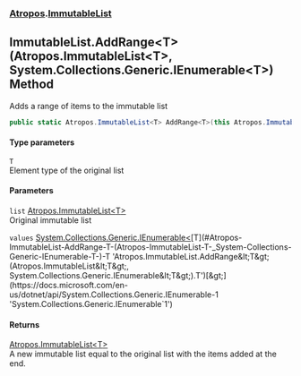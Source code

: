 ### [Atropos](./Atropos.md 'Atropos').[ImmutableList](./ImmutableList.md 'Atropos.ImmutableList')
## ImmutableList.AddRange&lt;T&gt;(Atropos.ImmutableList&lt;T&gt;, System.Collections.Generic.IEnumerable&lt;T&gt;) Method
Adds a range of items to the immutable list  
```csharp
public static Atropos.ImmutableList<T> AddRange<T>(this Atropos.ImmutableList<T> list, System.Collections.Generic.IEnumerable<T> values);
```
#### Type parameters
<a name='Atropos-ImmutableList-AddRange-T-(Atropos-ImmutableList-T-_System-Collections-Generic-IEnumerable-T-)-T'></a>
`T`  
Element type of the original list  
  
#### Parameters
<a name='Atropos-ImmutableList-AddRange-T-(Atropos-ImmutableList-T-_System-Collections-Generic-IEnumerable-T-)-list'></a>
`list` [Atropos.ImmutableList&lt;](./ImmutableList-T-.md 'Atropos.ImmutableList&lt;T&gt;')[T](#Atropos-ImmutableList-AddRange-T-(Atropos-ImmutableList-T-_System-Collections-Generic-IEnumerable-T-)-T 'Atropos.ImmutableList.AddRange&lt;T&gt;(Atropos.ImmutableList&lt;T&gt;, System.Collections.Generic.IEnumerable&lt;T&gt;).T')[&gt;](./ImmutableList-T-.md 'Atropos.ImmutableList&lt;T&gt;')  
Original immutable list  
  
<a name='Atropos-ImmutableList-AddRange-T-(Atropos-ImmutableList-T-_System-Collections-Generic-IEnumerable-T-)-values'></a>
`values` [System.Collections.Generic.IEnumerable&lt;](https://docs.microsoft.com/en-us/dotnet/api/System.Collections.Generic.IEnumerable-1 'System.Collections.Generic.IEnumerable`1')[T](#Atropos-ImmutableList-AddRange-T-(Atropos-ImmutableList-T-_System-Collections-Generic-IEnumerable-T-)-T 'Atropos.ImmutableList.AddRange&lt;T&gt;(Atropos.ImmutableList&lt;T&gt;, System.Collections.Generic.IEnumerable&lt;T&gt;).T')[&gt;](https://docs.microsoft.com/en-us/dotnet/api/System.Collections.Generic.IEnumerable-1 'System.Collections.Generic.IEnumerable`1')  
  
#### Returns
[Atropos.ImmutableList&lt;](./ImmutableList-T-.md 'Atropos.ImmutableList&lt;T&gt;')[T](#Atropos-ImmutableList-AddRange-T-(Atropos-ImmutableList-T-_System-Collections-Generic-IEnumerable-T-)-T 'Atropos.ImmutableList.AddRange&lt;T&gt;(Atropos.ImmutableList&lt;T&gt;, System.Collections.Generic.IEnumerable&lt;T&gt;).T')[&gt;](./ImmutableList-T-.md 'Atropos.ImmutableList&lt;T&gt;')  
A new immutable list equal to the original list with the items added at the end.  
